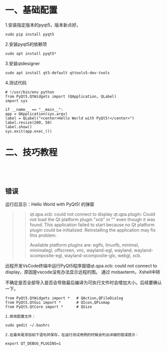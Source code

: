 
# 一、基础配置

1.安装指定版本的pyqt5，版本新点好。

`sudo pip install pyqt5`

2.安装pyqt5的依赖项

`sudo apt install pyqt5*`

3.安装qtdesigner


```
sudo apt install qt5-default qttools5-dev-tools

```

4.测试代码


```
# !/usr/bin/env python
from PyQt5.QtWidgets import (QApplication, QLabel)
import sys

if __name__ == "__main__":
app = QApplication(sys.argv)
label = QLabel("<center>Hello World with PyQt5!</center>")
label.resize(200, 50)
label.show()
sys.exit(app.exec_())
```
# 二、技巧教程

```




```


## 错误
运行后显示：Hello World with PyQt5! 的弹窗

> > qt.qpa.xcb: could not connect to display 
> > qt.qpa.plugin: Could not load the Qt platform plugin "xcb" in "" even though it was found.
> > This application failed to start because no Qt platform plugin could be initialized. Reinstalling the application may fix this problem.
> > 
> > Available platform plugins are: eglfs, linuxfb, minimal, minimalegl, offscreen, vnc, wayland-egl, wayland, wayland-xcomposite-egl, wayland-xcomposite-glx, webgl, xcb.

远程开发VsCode终端中运行PyQt5程序报错qt.qpa.xcb: could not connect to display，原因是vscode没有办法显示远程的图。
通过 mobaxterm，Xshell中转

不确定是否全部导入是否会导致最后编译为可执行文件时会增加大小。后续要确认一下。
```
from PyQt5.QtWidgets import * 	# QAction,QFileDialog
from PyQt5.QtGui import *       # QIcon,QPixmap
from PyQt5.QtCore import *      # QSize
```



```
1.修改配置文件：

sudo gedit ~/.bashrc

2.在最末尾添加如下语句并保存，在运行测试用例的时候会列出详细的错误提示：

export QT_DEBUG_PLUGINS=1
```
